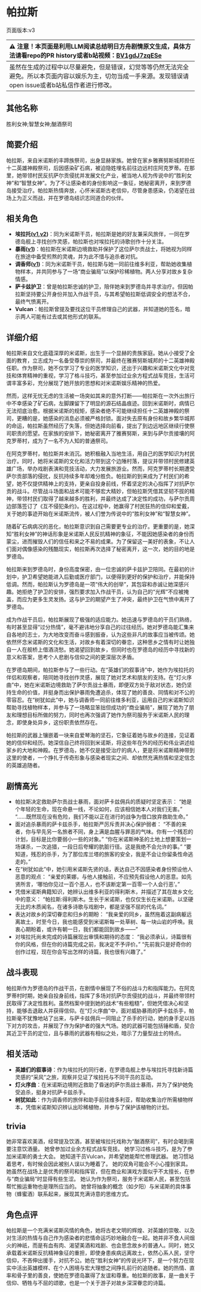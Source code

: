 # 帕拉斯
页面版本:v3
 

| :warning: 注意！本页面是利用LLM阅读总结明日方舟剧情原文生成，具体方法请看repo的PR history或者b站视频：[BV1gdJ7zqESe](https://www.bilibili.com/video/BV1gdJ7zqESe/)         |
|:----------------------------|
| 虽然在生成的过程中以尽量避免，但是错误，幻觉等等仍然无法完全避免。所以本页面内容以娱乐为主，切勿当成一手来源。发现错误请open issue或者b站私信作者进行修改。|



## 其他名称
胜利女神;智慧女神;酗酒祭司
## 简要介绍
帕拉斯，来自米诺斯的丰蹄族祭司，出身显赫家族。她曾在家乡雅赛努斯城邦担任十二英雄神殿祭司，后因感染矿石病，被迫隐姓埋名前往边远村庄阿克罗蒂。在那里，她带领村民反抗萨尔贡侵扰并发展文化产业，被当地人视为传说中的“胜利女神”和“智慧女神”。为了不让感染者的身份影响这一象征，她秘密离开，来到罗德岛接受治疗。帕拉斯热情奔放，心怀米诺斯古老信仰，尽管身患感染，仍渴望在战场上为正义而战，并在罗德岛结识志同道合的伙伴。
## 相关角色
-   **埃拉托([v1](../chars/char_4043_erato.md),[v2](char_4043_erato.md))**：同为米诺斯干员，帕拉斯是她的好友兼采风旅伴，一同在罗德岛舰上寻找创作灵感，帕拉斯也对埃拉托的诗歌创作十分关注。
-   **暴雨([v1](../chars/char_304_zebra.md))**：帕拉斯在米诺斯边境救助并保护了这位萨尔贡战士，将她视为同样在旅途中备受煎熬的灵魂，并为此不惜与追杀者对抗。
-   **调香师([v1](../chars/char_181_flower.md))**：同为米诺斯干员，帕拉斯与她一同前往维多利亚，帮助她收集植物样本，并共同参与了一场“商业骗局”以保护珍稀植物。两人分享对故乡复杂情感。
-   **萨卡兹护卫**：曾是帕拉斯忠诚的护卫，陪伴她来到罗德岛并寻求治疗。但因帕拉斯坚持要公开身份并加入作战干员，与其希望帕拉斯低调安全的想法不合，最终气愤离开。
-   **Vulcan**：帕拉斯曾提及要找这位干员修理自己的武器，并知道她的签名，暗示两人可能有过去或其他形式的联系。
## 详细介绍
帕拉斯来自文化底蕴深厚的米诺斯，出生于一个显赫的贵族家庭。她从小接受了全面的教育，立志成为一名备受尊崇的祭司，并最终在雅赛努斯城邦的十二英雄神殿任职。作为祭司，她不仅学习了专业的医学知识，还出于兴趣和米诺斯文化中对竞技和体育精神的重视，学习了格斗技巧，甚至参加过业余方程式战车竞技，生活可谓丰富多彩，充分展现了她开放的思想和对米诺斯娱乐精神的热爱。

然而，这样无忧无虑的生活被一场突如其来的意外打断——帕拉斯在一次外出旅行中不幸感染了矿石病，左脚踝留下了明显的源石结晶痕迹。回到米诺斯时，病情已无法彻底治愈。根据米诺斯的规矩，感染者绝不可能继续担任十二英雄神殿的祭司，更糟的是，她感染的消息必须被严格封锁。面对失去原有身份和故乡繁华城邦的命运，帕拉斯虽然经历了失落，但她选择向前看，提出了到边远地区继续行使祭司职责的愿望。在家族的安排下，她秘密离开了雅赛努斯，来到与萨尔贡接壤的阿克罗蒂村，成为了一名不为人知的普通祭司。

在阿克罗蒂村，帕拉斯并未消沉。她积极融入当地生活，用自己的医学知识为村民治疗。同时，她将米诺斯的文化和活力带到这个边陲村落，提议并带领村民修建英雄广场，举办戏剧表演和竞技活动，大力发展旅游业。然而，阿克罗蒂村长期遭受萨尔贡部落的侵扰，反抗持续多年却难分胜负。帕拉斯的到来成为了村民们的希望，她不仅提供精神上的支持，更亲自投身前线，怀着坚定的决心指挥了对抗萨尔贡的战斗。尽管战斗场面和战术可能不够宏大精妙，但帕拉斯凭借其坚韧不拔的精神，带领村民们取得了越来越多的胜利，并最终达成了决定性的成功，与萨尔贡周边部落签订了《互不侵犯条约》。在这过程中，她赢得了村民狂热的信仰和爱戴，关于她的事迹开始在米诺斯流传，被人们誉为传说中的“胜利女神”和“智慧女神”。

随着矿石病病况的恶化，帕拉斯意识到自己需要更专业的治疗。更重要的是，她深知“胜利女神”的神话形象是米诺斯人民反抗精神的象征，不能因她感染者的身份而蒙尘，进而摧毁人们的信任和来之不易的成果。为了保留这一美好的表象，不让人们面对偶像感染的残酷现实，帕拉斯再次选择了秘密离开，这一次，她的目的地是罗德岛。

帕拉斯来到罗德岛时，身份高度保密，由一位忠诚的萨卡兹护卫陪同。在最初的计划中，护卫希望她能进入后勤或医疗部门，以便得到更好的保护和治疗，并能保持低调。然而，帕拉斯认为罗德岛是一项“伟大的创举”，其包容和赤诚让她深感兴趣。她拒绝了护卫的安排，强烈要求加入作战干员，认为自己的“光辉”不应被掩盖，而应为更多生灵发扬。这与护卫的期望产生了冲突，最终护卫在气愤中离开了罗德岛。

成为作战干员后，帕拉斯展现了极强的适应能力。她迅速与罗德岛的干员们熟络，有时甚至显得“过分热情”，毫不避讳地分享自己的过往经历。她对罗德岛能汇集来自各地的志士，为大地改变而奋斗感到振奋，认为这些非凡的故事应当被传颂。她依然怀念米诺斯的文化和生活，对故乡有着深切的眷恋，这种思乡之情有时让她独自一人在舰桥上借酒浇愁。她渴望回到故乡，但同时也在罗德岛的经历中寻找新的意义和答案，思考个人悲剧与信仰之间的更深层次矛盾。

在罗德岛期间，帕拉斯参与了一些行动。在“英雄们的叙事诗”中，她作为埃拉托的伴侣和观察者，陪同她寻找创作灵感，展现了她对艺术和朋友的支持。在“灯火序曲”中，她在米诺斯边境救助了萨尔贡战士暴雨，即便双方处于敌对状态，她仍坚持生命的价值，并挺身而出保护暴雨免遭追杀，体现了她的善良、同情和对不公的零容忍。在“树犹如此”中，她与调香师一同前往维多利亚，运用自己的米诺斯知识帮助寻找植物样本，并参与了一场略显笨拙但成功的“商业骗局”，展现了她为了朋友和理想目标所做的努力，同时也再次强调了她作为祭司服务于米诺斯人民的理念，即使身处异乡，这份职责依然存在。

帕拉斯的武器上镶嵌着一块来自爱琴海的坚石，它象征着她与故乡的连接，见证着她的信仰和经历。她深信自己终将回到米诺斯，将这些年在外的经历和伟业讲述给家乡的大地和神殿。在罗德岛，她不仅是接受治疗的病人，更是将米诺斯精神带到这里的使者，一个挣扎于传奇形象与感染者现实之间、却依然充满热情和坚定信念的英雄追随者。
## 剧情高光
*   帕拉斯决定救助萨尔贡战士暴雨，面对萨卡兹佣兵的质疑时坚定表示：
    “她是个年轻的生命，现在命悬一线，不论如何，应该相信她本人对我们无害。”
    “......既然现在没有危险，我们不能以正在进行的战争为借口放弃救助生命。”
*   面对追杀暴雨的萨卡兹杀手，帕拉斯严厉斥责并决心保护弱者：
    “不善的来者，你与早先另一名旅者不同，身上满是血腥与罪恶的气味。你有一个残忍的计划，目标是比你要弱小一些的对象。”
    “你在米诺斯神圣的土地上想要策划一场谋杀，一次追猎，一段日后夸耀的肮脏行径。这是我绝不会允许的事。”
    “要知道，残忍的杀手，为了那位库兰塔的旅客的安全，我是不会让你留条性命逃走的。”
*   在“树犹如此”中，她引用米诺斯先贤的话，表达自己不因感染者身份预设他人恶意的观点：
    “亲爱的莱娜，与他人接触前，不应预先假设他人的恶意。如先贤所言，‘哪怕你见过一百个恶人，也不该断定第一百零一个人会行恶’。”
*   凭借米诺斯典籍知识，她辨认出维多利亚的得利斯木，并描述了其在故乡文化中的意义：
    “帕拉斯:得利斯木。生长于米诺斯，也仅仅生长在米诺斯。以坚硬无比的木质闻名，在诸多诗歌与戏剧中，都是坚强不屈的代名词。”
*   表达对故乡的深切眷恋和归乡的期盼：
    “我亲爱的同乡，虽然拖着这副病躯远离故土，时至今日，我也能感受到米诺斯每一处草树、每一块山岩的呼唤。我衷心期盼着，或许有朝一日，我们都能回到故乡——”
*   对埃拉托尚未完成的诗篇展现出审慎和期待的态度：
    “我必须承认，诗篇很有你的风格，但在你的诗篇完成之前，我决定不予评价。”
    “先前我只是好奇你的创作过程，现在你会写出怎样的诗篇，我也很有兴趣了。”
## 战斗表现
帕拉斯作为罗德岛的作战干员，在剧情中展现了不俗的战斗力和指挥能力。在阿克罗蒂村时期，她亲自投身前线，指挥了多场对抗萨尔贡侵扰的战斗，并最终带领村民取得了决定性胜利。虽然档案中提到她的战术“有些粗糙”，但她凭借决心和坚持，能够击退敌人并获得信仰。在“灯火序曲”中，面对威胁暴雨的萨卡兹杀手，帕拉斯毫不犹豫地站了出来，与萨卡兹佣兵一同阻止了杀手的行动，她的身手足以挡下对方的攻击，并展现了作为保护者的强大气场。她的武器可能包括锤和盾，契合其近卫干员的定位，且与暴雨的武器有相似之处，暗示了力量型战士的特点。
## 相关活动
-   **英雄们的叙事诗**：作为埃拉托的同行者，在罗德岛舰上参与埃拉托寻找新诗篇灵感的“采风”之旅，观察并见证了埃拉托与不同干员的互动。
-   **灯火序曲**：在米诺斯边境附近救助了昏迷的萨尔贡战士暴雨，并为了保护她免受追杀，挺身对抗萨卡兹杀手。
-   **树犹如此**：作为调香师的旅伴和助手前往维多利亚，帮助收集治疗所需植物样本，凭借米诺斯知识辨认出珍稀植物，并参与了保护该植物的计划。
## trivia
她非常喜欢美酒，经常提及饮酒，甚至被埃拉托戏称为“酗酒祭司”，有时会喝到需要注意饮酒量。
她曾参加过业余方程式战车竞技。
她学习过格斗技巧，是为了参加米诺斯的勇士大会。
她知道干员Vulcan，并希望她能帮忙修理武器。
她习惯站着思考，有时候会因此被别人误以为睡着了。
她的双角可能会不小心撞到家具。
她虽然在战场上是优秀的祭司和指挥官，但在商业和演戏方面似乎不太擅长，在参与“商业骗局”时显得有些生涩。
她认为作为祭司，服务于米诺斯人民，甚至包括帮忙搬运重物也是理所应当的。
她曾将抽象的概念（如夕阳）与米诺斯的具体事物（蜂蜜酒）联系起来，展现其充满诗意的思维方式。
## 角色点评
帕拉斯是一个充满米诺斯风情的角色，她将古老文明的辉煌、对英雄的崇敬、以及对生活的热情与自己作为感染者的悲情命运巧妙地融合在一起。她并非不食人间烟火的神祇，而是有血有肉、渴望美酒和戏剧、也会思念故乡的普通人。同时，她又承载着米诺斯反抗精神象征的重担，即使身患疾病远离故土，依然心系人民，坚守信仰，不吝伸出援手，对抗不公。她在“胜利女神”的传说光环下，是一个努力在现实中活出英雄模样、在个人困境与宏大理想之间挣扎前行的追随者。她的热情、直率和骨子里的善良，使她在罗德岛赢得了友谊和尊重。帕拉斯的故事，是一曲关于信仰、牺牲与不屈的颂歌，也是一个关于游子对故乡深深眷恋的诗篇。